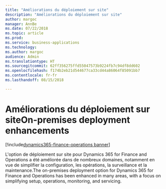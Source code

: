 ```yaml
---
title: "Améliorations du déploiement sur site"
description: "Améliorations du déploiement sur site"
author: margoc
manager: AnnBe
ms.date: 07/22/2018
ms.topic: article
ms.prod: 
ms.service: business-applications
ms.technology: 
ms.author: margoc
audience: Admin
ms.translationtype: HT
ms.sourcegitcommit: 62ff356275ffd55047573b9224fb7c94df8dd602
ms.openlocfilehash: f174b2eb21d544677ca33cd44a86064f85091bb7
ms.contentlocale: fr-fr
ms.lasthandoff: 08/15/2018

---
```

#  <a name="on-premises-deployment-enhancements"></a><span data-ttu-id="59c38-103">Améliorations du déploiement sur site</span><span class="sxs-lookup"><span data-stu-id="59c38-103">On-premises deployment enhancements</span></span>

[!include[dynamics365-finance-operations banner](../includes/dynamics365-finance-operations.md)]



<span data-ttu-id="59c38-104">L'option de déploiement sur site pour Dynamics 365 for Finance and Operations a été améliorée dans de nombreux domaines, notamment en vue de simplifier la configuration, les opérations, la surveillance et la maintenance.</span><span class="sxs-lookup"><span data-stu-id="59c38-104">The on-premises deployment option for Dynamics 365 for Finance and Operations has been enhanced in many areas, with a focus on simplifying setup, operations, monitoring, and servicing.</span></span>

